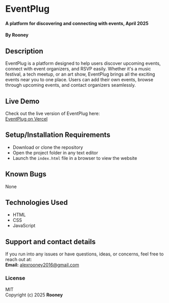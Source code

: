 # EventPlug
#### A platform for discovering and connecting with events, April 2025  
#### By **Rooney**

## Description
EventPlug is a platform designed to help users discover upcoming events, connect with event organizers, and RSVP easily. Whether it's a music festival, a tech meetup, or an art show, EventPlug brings all the exciting events near you to one place. Users can add their own events, browse through upcoming events, and contact organizers seamlessly.

## Live Demo
Check out the live version of EventPlug here:  
[EventPlug on Vercel](https://event-plug.vercel.app/)

## Setup/Installation Requirements
* Download or clone the repository
* Open the project folder in any text editor
* Launch the `index.html` file in a browser to view the website

## Known Bugs
None

## Technologies Used
* HTML
* CSS
* JavaScript

## Support and contact details
If you run into any issues or have questions, ideas, or concerns, feel free to reach out at:  
**Email:** alexrooney2016@gmail.com

### License
MIT  
Copyright (c) 2025 **Rooney**
